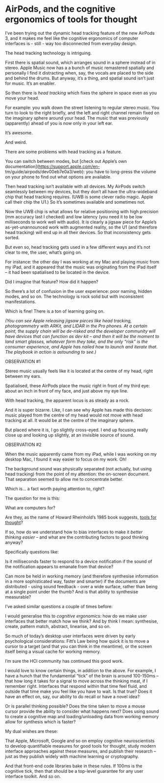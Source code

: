 # AirPods, and the cognitive ergonomics of tools for thought

I’ve been trying out the dynamic head tracking feature of the new AirPods 3,
and it makes me feel like the cognitive ergonomics of computer interfaces is -
still - way too disconnected from everyday design.

The head tracking technology is intriguing.

First there is spatial sound, which arranges sound in a sphere instead of in
stereo. Apple Music now has a a bunch of music remastered spatially and
personally I find it distracting when, say, the vocals are placed to the side
and behind the drums. But anyway, it’s a thing, and spatial sound isn’t just
for music. It’s an enabler.

So then there is _head tracking_ which fixes the sphere in space even as you
move your head.

For example: you walk down the street listening to regular stereo music. You
turn to look to the right briefly, and the left and right channel remain fixed
on the imaginary sphere around your head. The music that was previously
(apparently) ahead of you is now only in your left ear.

It’s awesome.

And weird.

There are some problems with head tracking as a feature.

You can switch between modes, but [check out Apple’s own
documentation](https://support.apple.com/en-
tm/guide/airpods/dev00eb7e0a3/web): you have to long-press the volume on your
phone to find out what options are available.

Then head tracking isn’t available with all devices. My AirPods switch
seamlessly between my devices, but they don’t all have the ultra-wideband chip
that head tracking requires. (UWB is some clever radio magic. Apple call their
chip the U1.) So it’s sometimes available and sometimes not.

Now the UWB chip is what allows for relative positioning with high precision
(mm accuracy last I checked) and low latency (you need it to be low
milliseconds to work well with audio). It is clearly a jigsaw piece for
Apple’s as-yet-unannounced work with augmented reality, so the U1 (and
therefore head tracking) will end up in all their devices. So that
inconsistency gets sorted.

But even so, head tracking gets used in a few different ways and it’s not
clear to me, the user, what’s going on.

For instance: the other day I was working at my Mac and playing music from my
iPad, and it appeared that the music was originating from the iPad itself – it
had been spatialised to be located in the device.

Did I imagine that feature? How did it happen?

So there’s a lot of confusion in the user experience: poor naming, hidden
modes, and so on. The technology is rock solid but with inconsistent
manifestations.

Which is fine! There is a ton of learning going on.

_(You can see Apple releasing jigsaw pieces like head tracking, photogrammetry
with ARKit, and LIDAR in the Pro phones. At a certain point, the supply chain
will be de-risked and the developer community will have devices that can
function as dev kit – and then it will be the moment to land smart glasses,
whatever form they take, and the only “risk” is the consumer experience, and
Apple has nailed how to launch and iterate that. The playbook in action is
astounding to see.)_

OBSERVATION #1

Stereo music usually feels like it is located at the centre of my head, right
between my ears.

Spatialised, these AirPods place the music right in front of my third eye:
about an inch in front of my face, and just above my eye line.

With head tracking, the apparent locus is as steady as a rock.

And it is super bizarre. Like, I can see why Apple has made this decision:
music played from the centre of my head would not move with head tracking at
all. It would be at the centre of the imaginary sphere.

But placed where it is, I go slightly cross-eyed. I end up focusing really
close up and looking up slightly, at an invisible source of sound.

OBSERVATION #2

When the music apparently came from my iPad, while I was working on my desktop
Mac, I found it way easier to focus on my work. Oh!

The background sound was physically separated (not actually, but using head
tracking) from the point of my attention: the on-screen document. That
separation seemed to allow me to concentrate better.

Which is… a fact worth paying attention to, right?

The question for me is this:

What are computers for?

Are they, as the name of Howard Rheinhold’s 1985 book suggests, [tools for
thought](http://www.rheingold.com/texts/tft/)?

If so, how do we understand how to bias interfaces to make it _better thinking
easier_ – and what are the contributing factors to good thinking anyway?

Specifically questions like:

Is it milliseconds faster to respond to a device notification if the sound of
the notification appears to emanate from that device?

Can more be held in working memory (and therefore synthesise information in a
more sophisticated way, faster and smarter) if the documents are distributed -
using sound feedback - over a wide surface, rather than being at a single
point under the thumb? And is that ability to synthesise measurable?

I’ve asked similar questions a couple of times before:

I would generalise this to _cognitive ergonomics:_ how do we make user
interfaces that better match how we think? And by think I mean: synthesise,
create, pattern match, abstract, linearise, and so on.

So much of today’s desktop user interfaces were driven by early psychological
considerations: Fitt’s Law being how quick it is to move a cursor to a target
(and that you can think in the meantime), or the screen itself being a visual
cache for working memory.

I’m sure the HCI community has continued this good work.

I would love to know certain things, in addition to the above. For example, I
have a hunch that the fundamental “tick” of the brain is around 100-150ms –
that how long it takes for a signal to move across the thinking meat, if I
remember right. Interfaces that respond within that time feel fluid, and
outside that time make you feel like you have to wait. Is that true? Does it
have an effect on, say, our ability to do recall or have a novel idea?

Or is parallel thinking possible? Does the time taken to move a mouse cursor
provide the ability to consider what happens next? Does using sound to create
a cognitive map and loading/unloading data from working memory allow for
synthesis which is faster?

My dual wishes are these:

That Apple, Microsoft, Google and so on employ cognitive neuroscientists to
develop quantifiable measures for good tools for thought, study modern
interface approaches against these measures, and publish their research – just
as they publish widely with machine learning or cryptography.

And that front-end code libraries bake in these rules. If 100ms is the
cognitive tick, then that should be a top-level guarantee for any user
interface toolkit. And so on.
